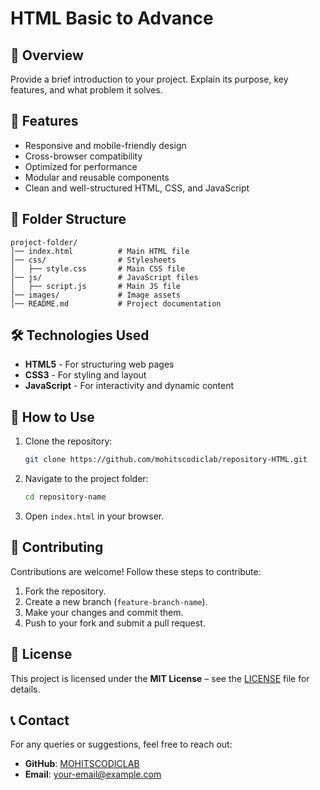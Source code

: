 
# HTML Basic to Advance

## 📌 Overview  
Provide a brief introduction to your project. Explain its purpose, key features, and what problem it solves.  

## 🚀 Features  
- Responsive and mobile-friendly design  
- Cross-browser compatibility  
- Optimized for performance  
- Modular and reusable components  
- Clean and well-structured HTML, CSS, and JavaScript  

## 📂 Folder Structure  
```
project-folder/  
│── index.html          # Main HTML file  
│── css/                # Stylesheets  
│   ├── style.css       # Main CSS file  
│── js/                 # JavaScript files  
│   ├── script.js       # Main JS file  
│── images/             # Image assets  
│── README.md           # Project documentation  
```  

## 🛠️ Technologies Used  
- **HTML5** - For structuring web pages  
- **CSS3** - For styling and layout  
- **JavaScript** - For interactivity and dynamic content  

## 📖 How to Use  
1. Clone the repository:  
   ```sh  
   git clone https://github.com/mohitscodiclab/repository-HTML.git  
   ```  
2. Navigate to the project folder:  
   ```sh  
   cd repository-name
   ```  
3. Open `index.html` in your browser.  

## 🤝 Contributing  
Contributions are welcome! Follow these steps to contribute:  
1. Fork the repository.  
2. Create a new branch (`feature-branch-name`).  
3. Make your changes and commit them.  
4. Push to your fork and submit a pull request.  

## 📄 License  
This project is licensed under the **MIT License** – see the [LICENSE](LICENSE) file for details.  

## 📞 Contact  
For any queries or suggestions, feel free to reach out:  
- **GitHub**: [MOHITSCODICLAB](https://github.com/mohitscodiclab)  
- **Email**: your-email@example.com  
